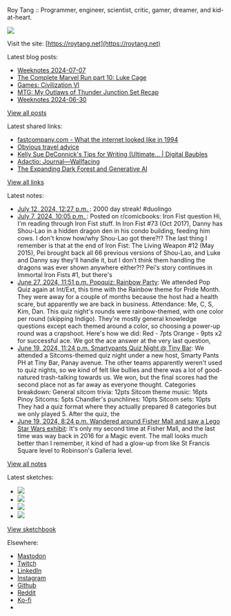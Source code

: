 Roy Tang :: Programmer, engineer, scientist, critic, gamer, dreamer, and kid-at-heart.

![](https://roytang.net/static/img/profile.jpg)

Visit the site: [https://roytang.net](https://roytang.net)

Latest blog posts:

- [Weeknotes 2024-07-07](https://roytang.net/2024/07/weeknotes-07-07/)
- [The Complete Marvel Run part 10: Luke Cage](https://roytang.net/2024/07/cmr-luke-cage/)
- [Games: Civilization VI](https://roytang.net/2024/07/civ6/)
- [MTG: My Outlaws of Thunder Junction Set Recap](https://roytang.net/2024/07/mtgotj-set-recap/)
- [Weeknotes 2024-06-30](https://roytang.net/2024/06/weeknotes-06-30/)

[View all posts](https://roytang.net/blog)

Latest shared links:

- [fastcompany.com - What the internet looked like in 1994](https://roytang.net/2024/07/ca602b6ba33eceda064545793eb251c3/)
- [Obvious travel advice](https://roytang.net/2024/07/3436d954e2da3693a0497008a5bada35/)
- [Kelly Sue DeConnick&#x27;s Tips for Writing (Ultimate... | Digital Baubles](https://roytang.net/2024/07/689fcad65defc37e36f21b38caa6bc3c/)
- [Adactio: Journal—Wallfacing](https://roytang.net/2024/07/7b231855d0241f353cc608f521fd9e6b/)
- [The Expanding Dark Forest and Generative AI](https://roytang.net/2024/07/2015ada4ef3d0b7b7a8583d6efb34f83/)

[View all links](https://roytang.net/links)

Latest notes:

- [July 12, 2024, 12:27 p.m. ](https://roytang.net/2024/07/112771626087281717/): 2000 day streak! #duolingo
- [July 7, 2024, 10:05 p.m. ](https://roytang.net/2024/07/1dxhaua/): Posted on r/comicbooks: Iron Fist question Hi, I&#x27;m reading through Iron Fist stuff. In Iron Fist #73 (Oct 2017), Danny has Shou-Lao in a hidden dragon den in his condo building, feeding him cows. I don&#x27;t know how/why Shou-Lao got there?!? The last thing I remember is that at the end of Iron Fist: The Living Weapon #12 (May 2015), Pei brought back all 66 previous versions of Shou-Lao, and Luke and Danny say they&#x27;ll handle it, but I don&#x27;t think them handling the dragons was ever shown anywhere either?!? Pei&#x27;s story continues in Immortal Iron Fists #1, but there&#x27;s
- [June 27, 2024, 11:51 p.m. Popquiz: Rainbow Party](https://roytang.net/2024/06/popquiz-rainbow/): We attended Pop Quiz again at Int/Ext, this time with the Rainbow theme for Pride Month. They were away for a couple of months because the host had a health scare, but apparently we are back in business. Attendance: Me, C, S, Kim, Dan. This quiz night&#x27;s rounds were rainbow-themed, with one color per round (skipping Indigo). They&#x27;re mostly general knowledge questions except each themed around a color, so choosing a power-up round was a crapshoot. Here&#x27;s how we did: Red - 7pts Orange - 9pts x2 for successful ace. We got the ace answer at the very last question,
- [June 19, 2024, 11:24 p.m. Smartypants Quiz Night @ Tiny Bar](https://roytang.net/2024/06/smartypants-tinybar/): We attended a Sitcoms-themed quiz night under a new host, Smarty Pants PH at Tiny Bar, Panay avenue. The other teams apparently weren&#x27;t used to quiz nights, so we kind of felt like bullies and there was a lot of good-natured trash-talking towards us. We won, but the final scores had the second place not as far away as everyone thought. Categories breakdown: General sitcom trivia: 12pts Sitcom theme music: 16pts Pinoy Sitcoms: 5pts Chandler&#x27;s punchlines: 10pts Sitcom sets: 10pts They had a quiz format where they actually prepared 8 categories but we only played 5. After the quiz, the
- [June 19, 2024, 8:24 p.m. Wandered around Fisher Mall and saw a Lego Star Wars exhibit](https://roytang.net/2024/06/lego-star-wars/): It&#x27;s only my second time at Fisher Mall, and the last time was way back in 2016 for a Magic event. The mall looks much better than I remember, it kind of had a glow-up from like St Francis Square level to Robinson&#x27;s Galleria level.

[View all notes](https://roytang.net/notes)

Latest sketches:


- ![](https://roytang.net/media/cache/c3/52/c3524701d7d18fa2b6b280d4437c7ba1.jpg)
- ![](https://roytang.net/media/cache/b8/6e/b86e3f7c5db451a5bf40260cdf52e2c0.jpg)
- ![](https://roytang.net/media/cache/09/11/09119bc377da2a1bf7e9d18251a6b7a6.jpg)
- ![](https://roytang.net/media/cache/3c/7d/3c7d410c1cd355b7897272dd51e3b61a.jpg)

[View sketchbook](https://roytang.net/albums/sketchbook)


Elsewhere:

- [Mastodon](https://indieweb.social/@roytang)
- [Twitch](https://twitch.tv/twitchyroy)
- [LinkedIn](https://www.linkedin.com/in/roytang)
- [Instagram](https://instagram.com/roytang0400)
- [Github](https://github.com/roytang)
- [Reddit](https://reddit.com/u/hungryroy)
- [Ko-fi](https://ko-fi.com/roytang)
- [](mailto:hello@roytang.net)